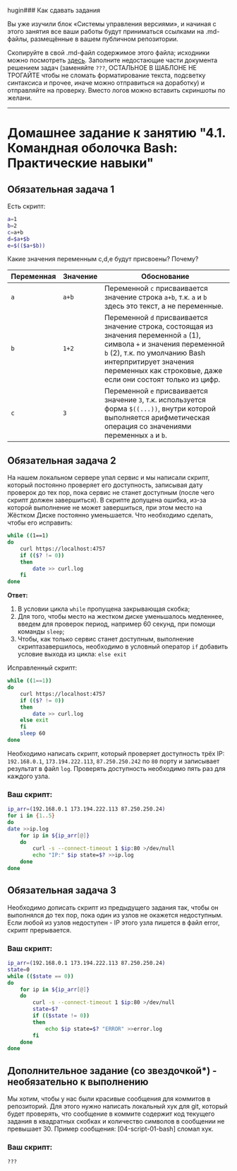 hugin### Как сдавать задания

Вы уже изучили блок «Системы управления версиями», и начиная с этого занятия все ваши работы будут приниматься ссылками на .md-файлы, размещённые в вашем публичном репозитории.

Скопируйте в свой .md-файл содержимое этого файла; исходники можно посмотреть [здесь](https://raw.githubusercontent.com/netology-code/sysadm-homeworks/devsys10/04-script-01-bash/README.md). Заполните недостающие части документа решением задач (заменяйте `???`, ОСТАЛЬНОЕ В ШАБЛОНЕ НЕ ТРОГАЙТЕ чтобы не сломать форматирование текста, подсветку синтаксиса и прочее, иначе можно отправиться на доработку) и отправляйте на проверку. Вместо логов можно вставить скриншоты по желани.

---


# Домашнее задание к занятию "4.1. Командная оболочка Bash: Практические навыки"

## Обязательная задача 1

Есть скрипт:
```bash
a=1
b=2
c=a+b
d=$a+$b
e=$(($a+$b))
```

Какие значения переменным c,d,e будут присвоены? Почему?

| Переменная  | Значение | Обоснование |
| ------------- | ------------- | ------------- |
| `a`  | `a+b`  | Переменной `с` присваивается значение строка `a+b`, т.к. `a` и `b` здесь это текст, а не переменные. |
| `b`  | `1+2`  | Переменной `d` присваивается значение строка, состоящая из значения переменной `a` (1), символа `+` и значения переменной `b` (2), т.к. по умолчанию Bash интерпритирует значения переменных как строковые, даже если они состоят только из цифр. |
| `c`  | `3`  | Переменной `е` присваивается значение `3`, т.к. используется форма `$((...))`, внутри которой выполняется арифметическая операция со значениями переменных `a` и `b`. |


## Обязательная задача 2
На нашем локальном сервере упал сервис и мы написали скрипт, который постоянно проверяет его доступность, записывая дату проверок до тех пор, пока сервис не станет доступным (после чего скрипт должен завершиться). В скрипте допущена ошибка, из-за которой выполнение не может завершиться, при этом место на Жёстком Диске постоянно уменьшается. Что необходимо сделать, чтобы его исправить:
```bash
while ((1==1)
do
	curl https://localhost:4757
	if (($? != 0))
	then
		date >> curl.log
	fi
done
```

**Ответ:**
1. В условии цикла ``` while ``` пропущена закрывающая скобка;
2. Для того, чтобы место на жестком диске уменьшалось медленнее, введем для проверок период, например 60 секунд, при помощи команды ```sleep```;
3. Чтобы, как только сервис станет доступным, выполнение скриптазавершилось, необходимо в условный оператор ```if``` добавить условие выхода из цикла: ```else exit```

Исправленный скрипт:
```bash
while ((1==1))
do
	curl https://localhost:4757
	if (($? != 0))
	then
		date >> curl.log
	else exit
	fi
	sleep 60
done
```

Необходимо написать скрипт, который проверяет доступность трёх IP: `192.168.0.1`, `173.194.222.113`, `87.250.250.242` по `80` порту и записывает результат в файл `log`. Проверять доступность необходимо пять раз для каждого узла.

### Ваш скрипт:
```bash
ip_arr=(192.168.0.1 173.194.222.113 87.250.250.24)
for i in {1..5}
do
date >>ip.log
    for ip in ${ip_arr[@]}
    do
        curl -s --connect-timeout 1 $ip:80 >/dev/null
        echo "IP:" $ip state=$? >>ip.log
    done
done
```

## Обязательная задача 3
Необходимо дописать скрипт из предыдущего задания так, чтобы он выполнялся до тех пор, пока один из узлов не окажется недоступным. Если любой из узлов недоступен - IP этого узла пишется в файл error, скрипт прерывается.

### Ваш скрипт:
```bash
ip_arr=(192.168.0.1 173.194.222.113 87.250.250.24)
state=0
while (($state == 0))
do
	for ip in ${ip_arr[@]}
	do
		curl -s --connect-timeout 1 $ip:80 >/dev/null
		state=$?
		if (($state != 0))
		then        
			echo $ip state=$? "ERROR" >>error.log
		fi
	done
done
```

## Дополнительное задание (со звездочкой*) - необязательно к выполнению

Мы хотим, чтобы у нас были красивые сообщения для коммитов в репозиторий. Для этого нужно написать локальный хук для git, который будет проверять, что сообщение в коммите содержит код текущего задания в квадратных скобках и количество символов в сообщении не превышает 30. Пример сообщения: \[04-script-01-bash\] сломал хук.

### Ваш скрипт:
```bash
???
```
